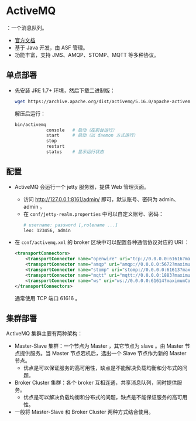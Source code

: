 # ActiveMQ

：一个消息队列。
- [官方文档](http://activemq.apache.org/components/classic/documentation)
- 基于 Java 开发，由 ASF 管理。
- 功能丰富，支持 JMS、AMQP、STOMP、MQTT 等多种协议。

## 单点部署

- 先安装 JRE 1.7+ 环境，然后下载二进制版：
  ```sh
  wget https://archive.apache.org/dist/activemq/5.16.0/apache-activemq-5.16.0-bin.tar.gz
  ```
  解压后运行：
  ```sh
  bin/activemq
              console   # 启动（在前台运行）
              start     # 启动（以 daemon 方式运行）
              stop
              restart
              status    # 显示运行状态
  ```

## 配置

- ActiveMQ 会运行一个 jetty 服务器，提供 Web 管理页面。
  - 访问 <http://127.0.0.1:8161/admin/> 即可，默认账号、密码为 admin、admin 。
  - 在 `conf/jetty-realm.properties` 中可以自定义账号、密码：
    ```sh
    # username: password [,rolename ...]
    leo: 123456, admin
    ```

- 在 `conf/activemq.xml` 的 broker 区块中可以配置各种通信协议对应的 URI ：
  ```xml
  <transportConnectors>
      <transportConnector name="openwire" uri="tcp://0.0.0.0:61616?maximumConnections=1000&amp;wireFormat.maxFrameSize=104857600"/>
      <transportConnector name="amqp" uri="amqp://0.0.0.0:5672?maximumConnections=1000&amp;wireFormat.maxFrameSize=104857600"/>
      <transportConnector name="stomp" uri="stomp://0.0.0.0:61613?maximumConnections=1000&amp;wireFormat.maxFrameSize=104857600"/>
      <transportConnector name="mqtt" uri="mqtt://0.0.0.0:1883?maximumConnections=1000&amp;wireFormat.maxFrameSize=104857600"/>
      <transportConnector name="ws" uri="ws://0.0.0.0:61614?maximumConnections=1000&amp;wireFormat.maxFrameSize=104857600"/>
  </transportConnectors>
  ```
  通常使用 TCP 端口 61616 。

## 集群部署

ActiveMQ 集群主要有两种架构：
- Master-Slave 集群：一个节点为 Master ，其它节点为 slave 。由 Master 节点提供服务。当 Master 节点宕机后，选出一个 Slave 节点作为新的 Master 节点。
  - 优点是可以保证服务的高可用性，缺点是不能解决负载均衡和分布式的问题。
- Broker Cluster 集群：各个 broker 互相连通，共享消息队列，同时提供服务。
  - 优点是可以解决负载均衡和分布式的问题，缺点是不能保证服务的高可用性。
- 一般将 Master-Slave 和 Broker Cluster 两种方式结合使用。
